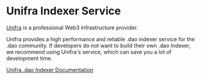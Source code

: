 # Unifra Indexer Service

[Unifra](../.dao-open-source-library/back-end.md) is a professional Web3 infrastructure provider.

Unifra provides a high performance and reliable .dao indexer service for the .dao community. If developers do not want to build their own .dao Indexer, we recommend using Unifra's service, which can save you a lot of development time.

[Unifra .dao Indexer Documentation](../.dao-open-source-library/back-end.md)
